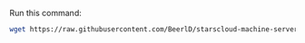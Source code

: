 Run this command:
```bash
wget https://raw.githubusercontent.com/BeerlD/starscloud-machine-server/master/setup.bash | bash
```
